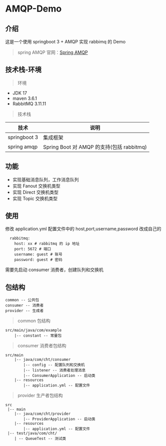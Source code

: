 # AMQP-Demo

## 介绍

这是一个使用 springboot 3 + AMQP 实现 rabbimq 的 Demo

> spring AMQP 官网：[Spring AMQP](https://spring.io/projects/spring-amqp) 

## 技术栈-环境

> 环境

- JDK 17
- maven 3.6.1
- RabbitMQ 3.11.11

> 技术栈

| 技术         | 说明                                      |
| ------------ | ----------------------------------------- |
| springboot 3 | 集成框架                                  |
| spring amqp  | Spring Boot 对 AMQP 的支持(包括 rabbitmq) |

## 功能

- 实现基础消息队列，工作消息队列
- 实现 Fanout 交换机类型
- 实现 Direct 交换机类型
- 实现 Topic 交换机类型

## 使用

修改 application.yml 配置文件中的 host,port,username,password 改成自己的

```
  rabbitmq:
    host: xx # rabbitmq 的 ip 地址
    port: 5672 # 端口
    username: guest # 账号
    password: guest # 密码
```

需要先启动 consumer 消费者，创建队列和交换机

## 包结构

```
common -- 公共包
consumer -- 消费者
provider -- 生成者
```

> common 包结构

```
src/main/java/com/example
	|-- constant -- 常量包
```

> consumer 消费者包结构

```
src/main
	|-- java/com/cht/consumer
		|-- config -- 配置队列和交换机
		|-- listener -- 消费者处理消息
		|-- ConsumerApplication -- 启动类
	|-- resources
		|-- application.yml -- 配置文件
```

> provider 生产者包结构

```
src
 |-- main
 	|-- java/com/cht/provider
 		|-- ProviderApplication -- 启动类
 	|-- resources
 		|-- application.yml -- 配置文件
 |-- test/java/com/cht/
 	| -- QueueTest -- 测试类
```